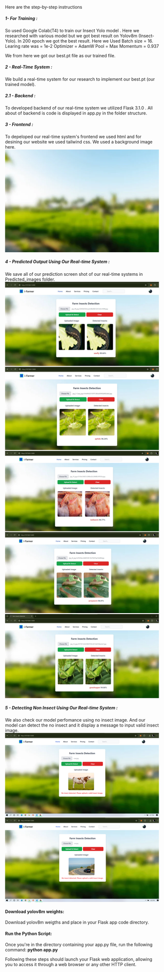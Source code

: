 Here are the step-by-step instructions

##### 1- For Training : 
So used Google Colab(T4) to train our Insect Yolo model . Here we researched with various model but we got best result on Yolov8m (Insect-Yolo). In 200 epoch we got the best result. Here we Used 
Batch size = 16. 
Learing rate was = 1e-2
Optimizer = AdamW
Pool = Max
Momentum = 0.937

We from here we got our best.pt file as our trained file. 


##### 2 - Real-Time System :
We build a real-time system for our research to implement our best.pt (our trained model). 

##### 2.1 - Backend :
To developed backend of our real-time system we utilized Flask 3.1.0 . All about of backend is code is displayed in app.py in the folder structure. 


##### 3 - Frontend : 
To depeloped our real-time system's frontend we used html and for desining our website we used tailwind css. We used a background image here. 
![Insect-Detection](static/background3.jpg)


##### 4 - Predicted Output Using Our Real-time System : 
We save all of our prediction screen shot of our real-time systems in Predicted_images folder.
![Insect-Detection](Predicted_images/output1.jpg)
![Insect-Detection](Predicted_images/output3.jpg)
![Insect-Detection](Predicted_images/output4.jpg)
![Insect-Detection](Predicted_images/output5.jpg)
![Insect-Detection](Predicted_images/output6.jpg)


##### 5 - Detecting Non Insect Using Our Real-time System : 
We also check our model perfomance using no insect image. And our model can detect the no insect and it display a message to input valid insect image. 
![Insect-Detection](Not-insect-images/notinsect-1.png)
![Insect-Detection](Not-insect-images/notinsect-2.png)

#### Download yolov8m weights:
Download yolov8m weigths and place in your Flask app code directory.

####  Run the Python Script:
Once you're in the directory containing your app.py file, run the following command:
<b>python app.py </b>

Following these steps should launch your Flask web application, allowing you to access it through a web browser or any other HTTP client.


